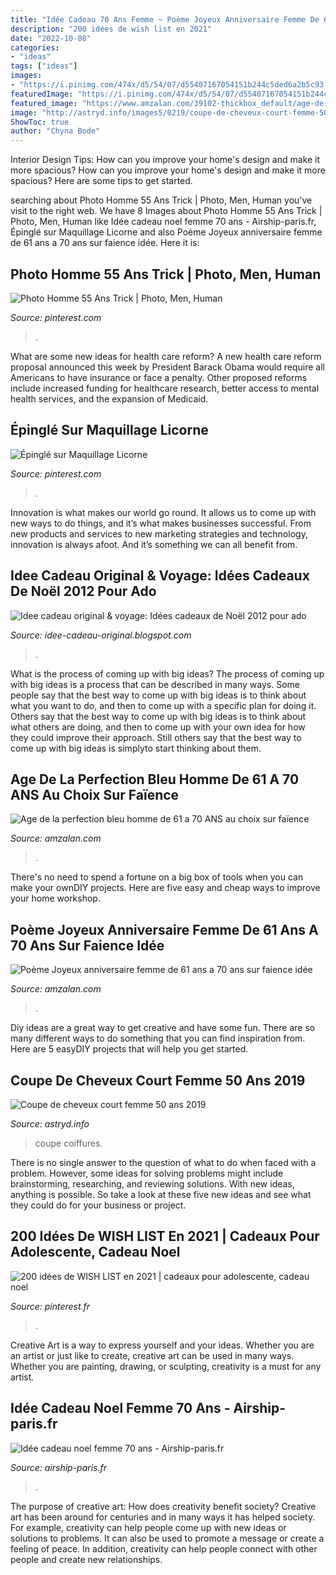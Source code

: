 ```yaml
---
title: "Idée Cadeau 70 Ans Femme ~ Poème Joyeux Anniversaire Femme De 61 Ans A 70 Ans Sur Faience Idée"
description: "200 idées de wish list en 2021"
date: "2022-10-08"
categories:
- "ideas"
tags: ["ideas"]
images:
- "https://i.pinimg.com/474x/d5/54/07/d55407167054151b244c5ded6a2b5c93.jpg"
featuredImage: "https://i.pinimg.com/474x/d5/54/07/d55407167054151b244c5ded6a2b5c93.jpg"
featured_image: "https://www.amzalan.com/39102-thickbox_default/age-de-la-perfection-bleu-homme-de-61-a-70-ans-au-choix-sur-faience-idee-cadeau-anniversaire-fete-noel-neuf-emballe.jpg"
image: "http://astryd.info/images5/0219/coupe-de-cheveux-court-femme-50-ans-2019/coupe-de-cheveux-court-femme-50-ans-2019-74_2.jpg"
ShowToc: true
author: "Chyna Bode"
---
```



Interior Design Tips: How can you improve your home's design and make it more spacious?
How can you improve your home's design and make it more spacious? Here are some tips to get started.

	

		
searching about Photo Homme 55 Ans Trick | Photo, Men, Human you've visit to the right web. We have 8 Images about Photo Homme 55 Ans Trick | Photo, Men, Human like Idée cadeau noel femme 70 ans - Airship-paris.fr, Épinglé sur Maquillage Licorne and also Poème Joyeux anniversaire femme de 61 ans a 70 ans sur faience idée. Here it is:
		
    
## Photo Homme 55 Ans Trick | Photo, Men, Human

<img loading=lazy src="https://i.pinimg.com/736x/92/44/3d/92443d6a4682c4c0d2cfff75ee56b483.jpg" onerror="this.onerror=null;this.src='https://tse2.mm.bing.net/th?id=OIP.uGDs7GWU5sAguP9mj7kIbgAAAA&amp;pid=15.1';" alt="Photo Homme 55 Ans Trick | Photo, Men, Human">

_Source: pinterest.com_

>. 

	

What are some new ideas for health care reform?
A new health care reform proposal announced this week by President Barack Obama would require all Americans to have insurance or face a penalty. Other proposed reforms include increased funding for healthcare research, better access to mental health services, and the expansion of Medicaid.

    
## Épinglé Sur Maquillage Licorne

<img loading=lazy src="https://i.pinimg.com/736x/07/92/cb/0792cbaa07ad932777f782a66f416b8b.jpg" onerror="this.onerror=null;this.src='https://tse2.mm.bing.net/th?id=OIP.vWXw-uE14O-NTC0zhXJfQgHaHZ&amp;pid=15.1';" alt="Épinglé sur Maquillage Licorne">

_Source: pinterest.com_

>. 

	

Innovation is what makes our world go round. It allows us to come up with new ways to do things, and it’s what makes businesses successful. From new products and services to new marketing strategies and technology, innovation is always afoot. And it’s something we can all benefit from.

    
## Idee Cadeau Original &amp; Voyage: Idées Cadeaux De Noël 2012 Pour Ado

<img loading=lazy src="http://1.bp.blogspot.com/-HFiwTbeIwKg/ULy-VYtOvzI/AAAAAAAAAHY/EGcPQ16BX2o/s1600/haut-parleurs-chiens.jpg" onerror="this.onerror=null;this.src='https://tse4.mm.bing.net/th?id=OIP.6PHof-KZk-Il8gp0sfvsTwHaHa&amp;pid=15.1';" alt="Idee cadeau original &amp; voyage: Idées cadeaux de Noël 2012 pour ado">

_Source: idee-cadeau-original.blogspot.com_

>. 

	

What is the process of coming up with big ideas?
The process of coming up with big ideas is a process that can be described in many ways. Some people say that the best way to come up with big ideas is to think about what you want to do, and then to come up with a specific plan for doing it. Others say that the best way to come up with big ideas is to think about what others are doing, and then to come up with your own idea for how they could improve their approach. Still others say that the best way to come up with big ideas is simplyto start thinking about them.

    
## Age De La Perfection Bleu Homme De 61 A 70 ANS Au Choix Sur Faïence

<img loading=lazy src="https://www.amzalan.com/39102-thickbox_default/age-de-la-perfection-bleu-homme-de-61-a-70-ans-au-choix-sur-faience-idee-cadeau-anniversaire-fete-noel-neuf-emballe.jpg" onerror="this.onerror=null;this.src='https://tse4.mm.bing.net/th?id=OIP.FKSt4dcoIB07feQVf3VLZgHaHa&amp;pid=15.1';" alt="Age de la perfection bleu homme de 61 a 70 ANS au choix sur faïence">

_Source: amzalan.com_

>. 

	

There's no need to spend a fortune on a big box of tools when you can make your ownDIY projects. Here are five easy and cheap ways to improve your home workshop.

    
## Poème Joyeux Anniversaire Femme De 61 Ans A 70 Ans Sur Faience Idée

<img loading=lazy src="https://www.amzalan.com/39648-thickbox_default/poeme-joyeux-anniversaire-femme-de-61-ans-a-70-ans-sur-faience-idee-cadeau-fete-neuf-emballe.jpg" onerror="this.onerror=null;this.src='https://tse3.mm.bing.net/th?id=OIP.f1SrMqN8DOTu4bgIQqC52AHaHa&amp;pid=15.1';" alt="Poème Joyeux anniversaire femme de 61 ans a 70 ans sur faience idée">

_Source: amzalan.com_

>. 

	

Diy ideas are a great way to get creative and have some fun. There are so many different ways to do something that you can find inspiration from. Here are 5 easyDIY projects that will help you get started.

    
## Coupe De Cheveux Court Femme 50 Ans 2019

<img loading=lazy src="http://astryd.info/images5/0219/coupe-de-cheveux-court-femme-50-ans-2019/coupe-de-cheveux-court-femme-50-ans-2019-74_2.jpg" onerror="this.onerror=null;this.src='https://tse3.mm.bing.net/th?id=OIP.l0nTTG6y0aw6RVufm1sJawAAAA&amp;pid=15.1';" alt="Coupe de cheveux court femme 50 ans 2019">

_Source: astryd.info_

>coupe coiffures. 

	

There is no single answer to the question of what to do when faced with a problem. However, some ideas for solving problems might include brainstorming, researching, and reviewing solutions. With new ideas, anything is possible. So take a look at these five new ideas and see what they could do for your business or project.

    
## 200 Idées De WISH LIST En 2021 | Cadeaux Pour Adolescente, Cadeau Noel

<img loading=lazy src="https://i.pinimg.com/474x/d5/54/07/d55407167054151b244c5ded6a2b5c93.jpg" onerror="this.onerror=null;this.src='https://tse2.mm.bing.net/th?id=OIP.pcVwIccf_P8OHcbGWQDwdgAAAA&amp;pid=15.1';" alt="200 idées de WISH LIST en 2021 | cadeaux pour adolescente, cadeau noel">

_Source: pinterest.fr_

>. 

	

Creative Art is a way to express yourself and your ideas. Whether you are an artist or just like to create, creative art can be used in many ways. Whether you are painting, drawing, or sculpting, creativity is a must for any artist.

    
## Idée Cadeau Noel Femme 70 Ans - Airship-paris.fr

<img loading=lazy src="https://www.airship-paris.fr/wp-content/uploads/2019/09/idee-cadeau-de-noel-femme-70-ans-idee-cadeau-anniversaire-couple-of-idee-cadeau-de-noel-femme-70-ans-1-1024x724.jpg" onerror="this.onerror=null;this.src='https://tse4.mm.bing.net/th?id=OIP.7nzgsUNK48pTpt3DsvGkBAHaFP&amp;pid=15.1';" alt="Idée cadeau noel femme 70 ans - Airship-paris.fr">

_Source: airship-paris.fr_

>. 

	

The purpose of creative art: How does creativity benefit society?
Creative art has been around for centuries and in many ways it has helped society. For example, creativity can help people come up with new ideas or solutions to problems. It can also be used to promote a message or create a feeling of peace. In addition, creativity can help people connect with other people and create new relationships.

